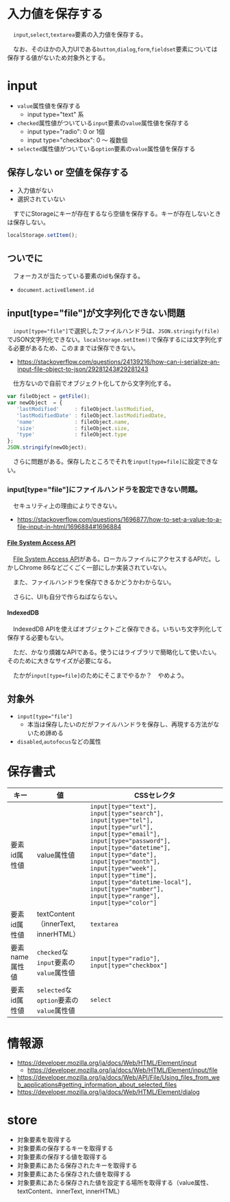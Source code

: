 # 入力値を保存する

　`input`,`select`,`textarea`要素の入力値を保存する。

　なお、そのほかの入力UIである`button`,`dialog`,`form`,`fieldset`要素については保存する値がないため対象外とする。

# input

* `value`属性値を保存する
    * input type="text" 系
* `checked`属性値がついている`input`要素の`value`属性値を保存する
    * input type="radio": 0 or 1個
    * input type="checkbox": 0 〜 複数個
* `selected`属性値がついている`option`要素の`value`属性値を保存する

## 保存しない or 空値を保存する

* 入力値がない
* 選択されていない

　すでにStorageにキーが存在するなら空値を保存する。キーが存在しないときは保存しない。

```javascript
localStorage.setItem();
```

## ついでに

　フォーカスが当たっている要素のidも保存する。

* `document.activeElement.id`

## input[type="file"]が文字列化できない問題

　`input[type="file"]`で選択したファイルハンドラは、`JSON.stringify(file)`でJSON文字列化できない。`localStorage.setItem()`で保存するには文字列化する必要があるため、このままでは保存できない。

* https://stackoverflow.com/questions/24139216/how-can-i-serialize-an-input-file-object-to-json/29281243#29281243

　仕方ないので自前でオブジェクト化してから文字列化する。

```javascript
var fileObject = getFile();
var newObject  = {
   'lastModified'     : fileObject.lastModified,
   'lastModifiedDate' : fileObject.lastModifiedDate,
   'name'             : fileObject.name,
   'size'             : fileObject.size,
   'type'             : fileObject.type
};  
JSON.stringify(newObject);
```

　さらに問題がある。保存したところでそれを`input[type=file]`に設定できない。

### input[type="file"]にファイルハンドラを設定できない問題。

　セキュリティ上の理由によりできない。

* https://stackoverflow.com/questions/1696877/how-to-set-a-value-to-a-file-input-in-html/1696884#1696884

#### [File System Access API][]

　[File System Access API][]がある。ローカルファイルにアクセスするAPIだ。しかしChrome 86などごくごく一部にしか実装されていない。

[File System Access API]:https://developer.mozilla.org/en-US/docs/Web/API/File_System_Access_API

　また、ファイルハンドラを保存できるかどうかわからない。

　さらに、UIも自分で作らねばならない。

#### IndexedDB

　IndexedDB APIを使えばオブジェクトごと保存できる。いちいち文字列化して保存する必要もない。

　ただ、かなり煩雑なAPIである。使うにはライブラリで簡略化して使いたい。そのために大きなサイズが必要になる。

　たかが`input[type=file]`のためにそこまでやるか？　やめよう。

## 対象外

* `input[type="file"]`
    * 本当は保存したいのだがファイルハンドラを保存し、再現する方法がないため諦める
* `disabled`,`autofocus`などの属性

# 保存書式

キー|値|CSSセレクタ
----|--|-----------
要素id属性値|value属性値|`input[type="text"], input[type="search"], input[type="tel"], input[type="url"], input[type="email"], input[type="password"], input[type="datetime"], input[type="date"], input[type="month"], input[type="week"], input[type="time"], input[type="datetime-local"], input[type="number"], input[type="range"], input[type="color"]`
要素id属性値|textContent（innerText, innerHTML）|`textarea`
要素name属性値|`checked`な`input`要素の`value`属性値|`input[type="radio"], input[type="checkbox"]`
要素id属性値|`selected`な`option`要素の`value`属性値|`select`

# 情報源

* https://developer.mozilla.org/ja/docs/Web/HTML/Element/input
    * https://developer.mozilla.org/ja/docs/Web/HTML/Element/input/file
* https://developer.mozilla.org/ja/docs/Web/API/File/Using_files_from_web_applications#getting_information_about_selected_files
* https://developer.mozilla.org/ja/docs/Web/HTML/Element/dialog


# store

* 対象要素を取得する
* 対象要素の保存するキーを取得する
* 対象要素の保存する値を取得する
* 対象要素にあたる保存されたキーを取得する
* 対象要素にあたる保存された値を取得する
* 対象要素にあたる保存された値を設定する場所を取得する（value属性、textContent、innerText, innerHTML）
